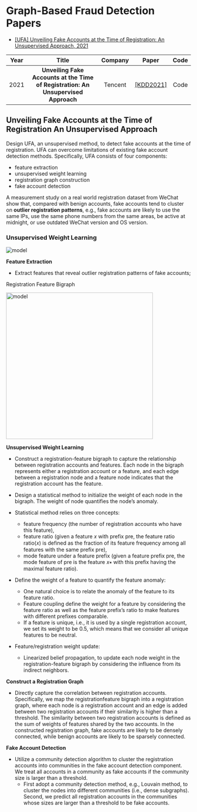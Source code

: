 # Graph-Based Fraud Detection Papers

- [[UFA] Unveiling Fake Accounts at the Time of Registration: An Unsupervised Approach, 2021](#unveiling-fake-accounts-at-the-time-of-registration-an-unsupervised-approach)

| Year  | Title | Company | Paper | Code  |
| :---: | :---: | :---: | :---: | :---: |
| 2021  | **Unveiling Fake Accounts at the Time of Registration: An Unsupervised Approach** | Tencent | [[KDD2021]](https://dl.acm.org/doi/pdf/10.1145/3447548.3467094) | Code |


## Unveiling Fake Accounts at the Time of Registration An Unsupervised Approach

Design UFA, an unsupervised method, to detect fake accounts at the time of registration. UFA can overcome limitations of existing fake account detection methods. Specifically, UFA consists of four components: 
- feature extraction
- unsupervised weight learning
- registration graph construction
- fake account detection

A measurement study on a real world registration dataset from WeChat show that, compared with benign accounts, fake accounts tend to cluster on **outlier registration patterns**, e.g., fake accounts are likely to use the same IPs, use the same phone numbers from the same areas, be active at midnight, or use outdated WeChat version and OS version.

### Unsupervised Weight Learning

<img src="https://github.com/zixi-liu/GNN-Fraud-Detection-Papers/blob/main/Img/fake-accounts-model.png" alt="model" />

**Feature Extraction**
- Extract features that reveal outlier registration patterns of fake accounts;

Registration Feature Bigraph

<img src="https://github.com/zixi-liu/GNN-Fraud-Detection-Papers/blob/main/Img/registration-feature-bigraph.png" alt="model" width = "400px" />

**Unsupervised Weight Learning**
- Construct a registration-feature bigraph to capture the relationship between registration accounts and features. Each node in
the bigraph represents either a registration account or a feature, and each edge between a registration node and a feature node indicates that the registration account has the feature.
- Design a statistical method to initialize the weight of each node in the bigraph. The weight of node quantifies the node’s anomaly.

- Statistical method relies on three concepts: 
   - feature frequency (the number of registration accounts who have this feature),
   - feature ratio (given a feature 𝑥 with prefix pre, the feature ratio ratio(𝑥) is defined as the fraction of its feature frequency among all features with the same prefix pre), 
   - mode feature under a feature prefix (given a feature prefix pre, the mode feature of pre is the feature 𝑥∗ with this prefix having the maximal feature ratio).
 
- Define the weight of a feature to quantify the feature anomaly:
   -  One natural choice is to relate the anomaly of the feature to its feature ratio. 
   -  Feature coupling define the weight for a feature by considering the feature ratio as well as the feature prefix’s ratio to make features with different prefixes comparable.
   -  If a feature is unique, i.e., it is used by a single registration account, we set its weight to be 0.5, which means that we consider all unique features to be neutral.

- Feature/registration weight update:
   -  Linearized belief propagation, to update each node weight in the registration-feature bigraph by considering the influence from its indirect neighbors. 

**Construct a Registration Graph**
- Directly capture the correlation between registration accounts. Specifically, we map the registrationfeature bigraph into a registration graph, where each node is a registration account and an edge is added between two registration accounts if their similarity is higher than a threshold. The similarity
between two registration accounts is defined as the sum of weights of features shared by the two accounts. In the constructed registration graph, fake accounts are likely to be densely connected, while benign accounts are likely to be sparsely connected.

**Fake Account Detection**
- Utilize a community detection algorithm to cluster the registration accounts into communities in the fake account detection component. We treat all accounts in a community as fake accounts if the community size is larger than a threshold.
   - First adopt a community detection method, e.g., Louvain method, to cluster the nodes into different communities (i.e., dense subgraphs). Second, we predict all registration accounts in the communities whose sizes are larger than a threshold to be fake accounts.
